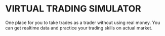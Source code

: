 # VIRTUAL TRADING SIMULATOR

One place for you to take trades as a trader without using real money. You can get realtime data and practice your trading skills on actual market.